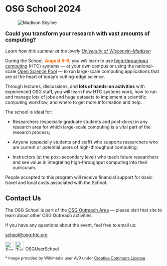 # OSG School 2024

<figure>
    <img src="assets/Madison_Skyline.jpeg" alt="Madison Skyline" />
</figure>

<p style="font-size: larger; font-weight: bold;">Could you transform your research with vast amounts of computing?</p>

*Learn how this summer at the lovely [University of Wisconsin–Madison](https://wisc.edu/)*

During the School,
<span style="font-weight: bold; color: #FF6600;">August 5&ndash;9</span>,
you will learn to use [high-throughput computing](https://htcondor.org/htc.html) (HTC) systems
&mdash;
at your own campus or
using the national-scale [Open Science Pool](https://osg-htc.org/services/open_science_pool.html)
&mdash;
to run large-scale computing applications that are at the heart of today’s cutting-edge science.

Through lectures, discussions, and **lots of hands-on activities** with experienced OSG staff,
you will learn how HTC systems work,
how to run and manage lots of jobs and huge datasets to implement a scientific computing workflow,
and where to get more information and help.

The school is ideal for:

*   Researchers (especially graduate students and post-docs) in any research area
    for which large-scale computing is a vital part of the research process;

*   Anyone (especially students and staff) who supports researchers
    who are current or potential users of high-throughput computing;

*   Instructors (at the post-secondary level) who teach future researchers and
    see value in integrating high-throughput computing into their curriculum.

People accepted to this program will receive financial support for
basic travel and local costs associated with the School.


## Contact Us

The OSG School is part of the
[OSG Outreach Area](https://osg-htc.org/outreach/)&nbsp;&mdash;
please visit that site to learn about other OSG Outreach activities.

If you have any questions about the event, feel free to email us:

<school@osg-htc.org>

<a href="https://www.facebook.com/OSGUserSchool" target="_blank" style="border: 0px none black; text-decoration: none;"><img src="files/FB-f-Logo__blue_512.png" height="28" width="28" alt="Facebook logo"></a> <a href="https://twitter.com/OSGUserSchool" target="_blank" style="border: 0px none black; text-decoration: none;"><img src="files/Twitter_logo_blue.png" style="height: 28px; width: 28px; background-color: white;" alt="Twitter logo"></a> OSGUserSchool

<p style="font-size: 90%;">* Image provided by Wikimedia user Av9 under <a href="https://creativecommons.org/licenses/by-sa/4.0/deed.en">Creative Commons License</a></p>
